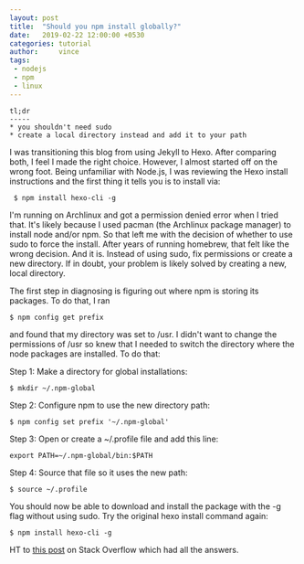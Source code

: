 ```yaml
---
layout: post
title:  "Should you npm install globally?"
date:   2019-02-22 12:00:00 +0530
categories: tutorial
author:     vince
tags:
 - nodejs
 - npm
 - linux
---
```


```
tl;dr
-----
* you shouldn't need sudo
* create a local directory instead and add it to your path
```

I was transitioning this blog from using Jekyll to Hexo. After comparing both, I feel I made the right choice. However, I almost started off on the wrong foot. Being unfamiliar with Node.js, I was reviewing the Hexo install instructions and the first thing it tells you is to install via:

     $ npm install hexo-cli -g

I'm running on Archlinux and got a permission denied error when I tried that. It's likely because I used pacman (the Archlinux package manager) to install node and/or npm. So that left me with the decision of whether to use sudo to force the install. After years of running homebrew, that felt like the wrong decision. And it is. Instead of using sudo, fix permissions or create a new directory. If in doubt, your problem is likely solved by creating a new, local directory.

The first step in diagnosing is figuring out where npm is storing its packages. To do that, I ran

    $ npm config get prefix

and found that my directory was set to /usr. I didn't want to change the permissions of /usr so knew that I needed to switch the directory where the node packages are installed. To do that:

Step 1:  Make a directory for global installations:

    $ mkdir ~/.npm-global

Step 2: Configure npm to use the new directory path:

    $ npm config set prefix '~/.npm-global'


Step 3: Open or create a ~/.profile file and add this line:

```
export PATH=~/.npm-global/bin:$PATH
```

Step 4: Source that file so it uses the new path:

    $ source ~/.profile

You should now be able to download and install the package with the -g flag without using sudo. Try the original hexo install command again:

    $ npm install hexo-cli -g

HT to [this post](https://stackoverflow.com/questions/47252451/permission-denied-when-installing-npm-modules-in-osx) on Stack Overflow which had all the answers.
